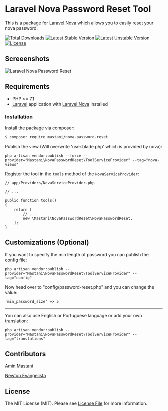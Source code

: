 # Laravel Nova Password Reset Tool

This is a package for [Laravel Nova](https://nova.laravel.com/) which allows you to easily reset your nova password.

[![Total Downloads](https://poser.pugx.org/mastani/nova-password-reset/downloads)](https://packagist.org/packages/mastani/nova-password-reset)
[![Latest Stable Version](https://poser.pugx.org/mastani/nova-password-reset/v/stable)](https://packagist.org/packages/mastani/nova-password-reset)
[![Latest Unstable Version](https://poser.pugx.org/mastani/nova-password-reset/v/unstable)](https://packagist.org/packages/mastani/nova-password-reset)
[![License](https://poser.pugx.org/mastani/nova-password-reset/license)](https://packagist.org/packages/mastani/nova-password-reset)

## Screeenshots

![Laravel Nova Password Reset](https://raw.githubusercontent.com/mastani/nova-password-reset/master/screenshot.jpg "Laravel Nova Password Reset")

## Requirements

* PHP >= 7.1
* [Laravel](https://laravel.com/) application with [Laravel Nova](https://nova.laravel.com/) installed

### Installation

Install the package via composer:
```bash
$ composer require mastani/nova-password-reset
```

Publish the view (Will overwrite 'user.blade.php' which is provided by nova):
```
php artisan vendor:publish --force --provider="Mastani\NovaPasswordReset\ToolServiceProvider" --tag="nova-views"
```

Register the tool in the `tools` method of the `NovaServiceProvider`:
```
// app/Providers/NovaServiceProvider.php

// ...

public function tools()
{
    return [
        // ...
        new \Mastani\NovaPasswordReset\NovaPasswordReset,
    ];
}
```

## Customizations (Optional)

If you want to specify the min length of password you can publish the config file:
```
php artisan vendor:publish --provider="Mastani\NovaPasswordReset\ToolServiceProvider" --tag="config"
```

Now head over to "config/password-reset.php" and you can change the value:
```
'min_password_size' => 5
```
___
You can also use English or Portuguese language or add your own translation:
```
php artisan vendor:publish --provider="Mastani\NovaPasswordReset\ToolServiceProvider" --tag="translations"
```

## Contributors
[Amin Mastani](https://github.com/mastani)

[Newton Evangelista](https://github.com/newtongamajr)

## License

The MIT License (MIT). Please see [License File](LICENSE.md) for more information.
